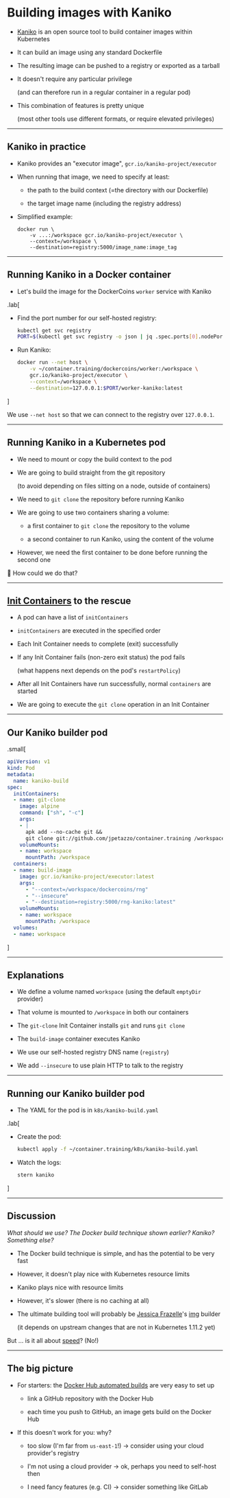 # Building images with Kaniko

- [Kaniko](https://github.com/GoogleContainerTools/kaniko) is an open source tool to build container images within Kubernetes

- It can build an image using any standard Dockerfile

- The resulting image can be pushed to a registry or exported as a tarball

- It doesn't require any particular privilege

  (and can therefore run in a regular container in a regular pod)

- This combination of features is pretty unique

  (most other tools use different formats, or require elevated privileges)

---

## Kaniko in practice

- Kaniko provides an "executor image", `gcr.io/kaniko-project/executor`

- When running that image, we need to specify at least:

  - the path to the build context (=the directory with our Dockerfile)

  - the target image name (including the registry address)

- Simplified example:
  ```
  docker run \
      -v ...:/workspace gcr.io/kaniko-project/executor \
      --context=/workspace \
      --destination=registry:5000/image_name:image_tag
  ```

---

## Running Kaniko in a Docker container

- Let's build the image for the DockerCoins `worker` service with Kaniko

.lab[

- Find the port number for our self-hosted registry:
  ```bash
  kubectl get svc registry
  PORT=$(kubectl get svc registry -o json | jq .spec.ports[0].nodePort)
  ```

- Run Kaniko:
  ```bash
  docker run --net host \
      -v ~/container.training/dockercoins/worker:/workspace \
      gcr.io/kaniko-project/executor \
      --context=/workspace \
      --destination=127.0.0.1:$PORT/worker-kaniko:latest 
  ```

]

We use `--net host` so that we can connect to the registry over `127.0.0.1`.

---

## Running Kaniko in a Kubernetes pod

- We need to mount or copy the build context to the pod

- We are going to build straight from the git repository

  (to avoid depending on files sitting on a node, outside of containers)

- We need to `git clone` the repository before running Kaniko

- We are going to use two containers sharing a volume:

  - a first container to `git clone` the repository to the volume

  - a second container to run Kaniko, using the content of the volume

- However, we need the first container to be done before running the second one

🤔 How could we do that?

---

## [Init Containers](https://kubernetes.io/docs/concepts/workloads/pods/init-containers/) to the rescue

- A pod can have a list of `initContainers`

- `initContainers` are executed in the specified order

- Each Init Container needs to complete (exit) successfully

- If any Init Container fails (non-zero exit status) the pod fails

  (what happens next depends on the pod's `restartPolicy`)

- After all Init Containers have run successfully, normal `containers` are started

- We are going to execute the `git clone` operation in an Init Container

---

## Our Kaniko builder pod

.small[
```yaml
apiVersion: v1
kind: Pod
metadata:
  name: kaniko-build
spec:
  initContainers:
  - name: git-clone
    image: alpine
    command: ["sh", "-c"]
    args: 
    - |
      apk add --no-cache git &&
      git clone git://github.com/jpetazzo/container.training /workspace
    volumeMounts:
    - name: workspace
      mountPath: /workspace
  containers:
  - name: build-image
    image: gcr.io/kaniko-project/executor:latest
    args:
      - "--context=/workspace/dockercoins/rng"
      - "--insecure"
      - "--destination=registry:5000/rng-kaniko:latest"
    volumeMounts:
    - name: workspace
      mountPath: /workspace
  volumes:
  - name: workspace
```
]

---

## Explanations

- We define a volume named `workspace` (using the default `emptyDir` provider)

- That volume is mounted to `/workspace` in both our containers

- The `git-clone` Init Container installs `git` and runs `git clone`

- The `build-image` container executes Kaniko

- We use our self-hosted registry DNS name (`registry`)

- We add `--insecure` to use plain HTTP to talk to the registry

---

## Running our Kaniko builder pod

- The YAML for the pod is in `k8s/kaniko-build.yaml`

.lab[

- Create the pod:
  ```bash
  kubectl apply -f ~/container.training/k8s/kaniko-build.yaml
  ```

- Watch the logs:
  ```bash
  stern kaniko
  ```

<!--
```longwait registry:5000/rng-kaniko:latest:```
```key ^C```
-->

]

---

## Discussion

*What should we use? The Docker build technique shown earlier? Kaniko? Something else?*

- The Docker build technique is simple, and has the potential to be very fast

- However, it doesn't play nice with Kubernetes resource limits

- Kaniko plays nice with resource limits

- However, it's slower (there is no caching at all)

- The ultimate building tool will probably be [Jessica Frazelle](https://twitter.com/jessfraz)'s [img](https://github.com/genuinetools/img) builder

  (it depends on upstream changes that are not in Kubernetes 1.11.2 yet)

But ... is it all about [speed](https://github.com/AkihiroSuda/buildbench/issues/1)? (No!)

---

## The big picture

- For starters: the [Docker Hub automated builds](https://docs.docker.com/docker-hub/builds/) are very easy to set up

  - link a GitHub repository with the Docker Hub

  - each time you push to GitHub, an image gets build on the Docker Hub

- If this doesn't work for you: why?

  - too slow (I'm far from `us-east-1`!) → consider using your cloud provider's registry

  - I'm not using a cloud provider → ok, perhaps you need to self-host then

  - I need fancy features (e.g. CI) → consider something like GitLab
